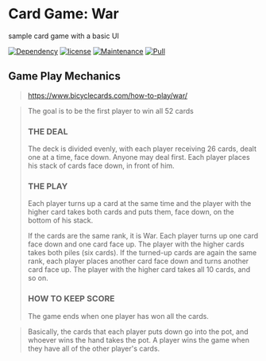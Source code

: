 # Card Game: War

sample card game with a basic UI

[![Dependency](https://img.shields.io/badge/dependencies-up%20to%20date-green.svg)](https://github.com/lifengli/game)
[![license](https://img.shields.io/badge/license-MIT-blue.svg)](https://github.com/lifengli/game)
[![Maintenance](https://img.shields.io/badge/maintained-yes-orange.svg)](https://github.com/lifengli/game)
[![Pull](https://img.shields.io/badge/pull%20request-welcome-ff69b4.svg)](https://github.com/lifengli/game)

## Game Play Mechanics

> https://www.bicyclecards.com/how-to-play/war/

> The goal is to be the first player to win all 52 cards
>
> ### THE DEAL
>
> The deck is divided evenly, with each player receiving 26 cards, dealt one at a time, face down. Anyone may deal first. Each player places his stack of cards face down, in front of him.
>
> ### THE PLAY
>
> Each player turns up a card at the same time and the player with the higher card takes both cards and puts them, face down, on the bottom of his stack.
>
> If the cards are the same rank, it is War. Each player turns up one card face down and one card face up. The player with the higher cards takes both piles (six cards). If the turned-up cards are again the same rank, each player places another card face down and turns another card face up. The player with the higher card takes all 10 cards, and so on.
>
> ### HOW TO KEEP SCORE
>
> The game ends when one player has won all the cards.

> Basically, the cards that each player puts down go into the pot, and whoever wins the hand takes the pot. A player wins the game when they have all of the other player's cards.
